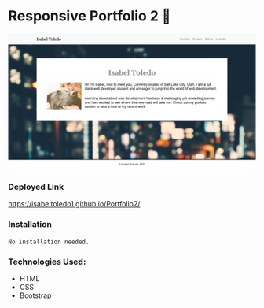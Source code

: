 # Responsive Portfolio 2 💼

![](assets/portfolio.png)


  
### Deployed Link
    
 https://isabeltoledo1.github.io/Portfolio2/


### Installation
```
No installation needed. 
```

### Technologies Used:
 - HTML
 - CSS
 - Bootstrap
 
